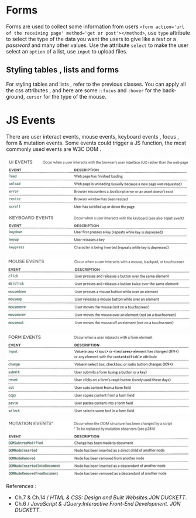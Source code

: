 # Forms

Forms are used to collect some information from users `<form action='url of the receiving page' method='get or post'></method>`, use `type` attribute to select the type of the data you want the users to give like a *text* or a *password* and many other values. Use the attribute `select` to make the user select an `option` of a list, use `input` to upload files.

## Styling tables , lists and forms

For styling tables and lists , refer to the previous classes. You can apply all the css attributes , and here are some :`:focus` and `:hover` for the back-ground, `cursor` for the type of the mouse.

# JS Events

There are user interact events, mouse events, keyboard events , focus , form & mutation events. Some events could trigger a JS function, the most commonly used events are W3C DOM .

![1](img/Screenshot(41).jpg)


![2](img/Screenshot(42).jpg)


![3](img/Screenshot(43).jpg)


![4](img/Screenshot(44).jpg)

References :

* Ch.7 & Ch.14 / *HTML & CSS: Design and Built Websites.JON DUCKETT*.
* Ch.6 / *JavaScript & JQuery:Interactive Front-End Development. JON DUCKETT*.